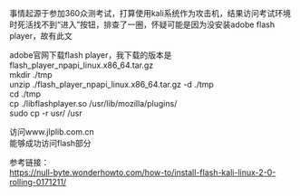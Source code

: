 事情起源于参加360众测考试，打算使用kali系统作为攻击机，结果访问考试环境时死活找不到“进入”按钮，排查了一圈，怀疑可能是因为没安装adobe flash player，故有此文

adobe官网下载flash player，我下载的版本是flash_player_npapi_linux.x86_64.tar.gz  
mkdir ./tmp  
unzip ./flash_player_npapi_linux.x86_64.tar.gz -d ./tmp  
cd ./tmp  
cp ./libflashplayer.so /usr/lib/mozilla/plugins/  
sudo cp -r usr/ /usr

访问www.jlplib.com.cn  
能够成功访问flash部分

参考链接：  
https://null-byte.wonderhowto.com/how-to/install-flash-kali-linux-2-0-rolling-0171211/
